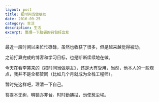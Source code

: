```yaml
---
layout: post
title: 把时间当做朋友
date: 2016-09-25
category: 生活 
description: 生活
excerpt: 整理一下脑袋的背包好出发
---
```


最近一段时间以来忙忙碌碌，虽然也收获了很多，但是越来越觉得被动。

之前打算完成的博客和学习目标，也是断断续续地在做。

今天在看李笑来的《把时间当做朋友》，还是大有受用，当然，他本人的一些观点，我并不是全都赞同（比如几个月就成为全栈工程师）。

暂时先这样吧，理清一下自己。

菩提本无树，明镜亦非台。时时勤拂拭，勿使惹尘埃。

